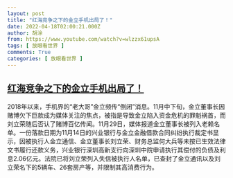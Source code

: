 ```yaml
---
layout: post
title: "红海竞争之下的金立手机出局了！"
date: 2022-04-18T02:00:21.000Z
author: 胡涂
from: https://www.youtube.com/watch?v=wlzzx61upsA
tags: [ 放眼看世界 ]
comments: True
categories: [ 放眼看世界 ]
---
```

<!--1650247221000-->
[红海竞争之下的金立手机出局了！](https://www.youtube.com/watch?v=wlzzx61upsA)
------

<div>
2018年以来，手机界的“老大哥”金立频传“倒闭”消息。11月中下旬，金立董事长因赌博欠下巨款成为媒体关注的焦点，被指是导致金立陷入资金危机的罪魁祸首，而刘立荣随后否认了赌博百亿传闻。11月29日，媒体报道金立董事长被列入老赖名单。一份落款日期为11月14日的兴业银行与金立金融借款合同纠纷执行裁定书显示，因被执行人金立通信、金立董事长刘立荣、财务总监何大兵等未按已生效法律文书履行还款义务，兴业银行深圳高新支行向深圳中院申请执行其偿付的负债及利息2.06亿元。法院已将刘立荣列入失信被执行人名单，已查封了金立通讯以及刘立荣名下的5辆车、26套房产等，并限制其高消费行为。
</div>
